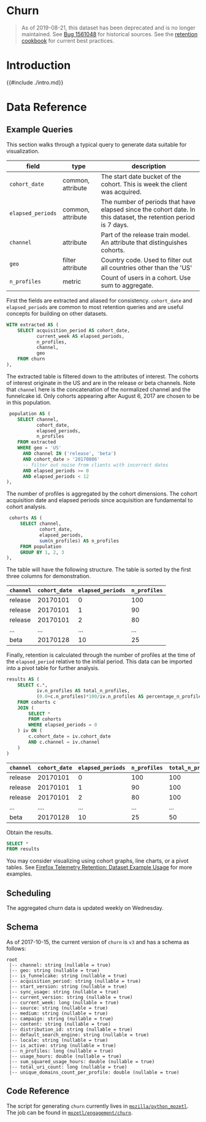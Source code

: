 # Churn

> As of 2019-08-21, this dataset has been deprecated and is no longer
> maintained. See [Bug
> 1561048](https://bugzilla.mozilla.org/show_bug.cgi?id=1561048) for historical
> sources. See the [retention cookbook](../../../cookbooks/retention.md) for
> current best practices.

<!-- toc -->

# Introduction

{{#include ./intro.md}}

# Data Reference

## Example Queries

This section walks through a typical query to generate data suitable for
visualization.

| field             | type              | description                                                                                                     |
| ----------------- | ----------------- | --------------------------------------------------------------------------------------------------------------- |
| `cohort_date`     | common, attribute | The start date bucket of the cohort. This is week the client was acquired.                                      |
| `elapsed_periods` | common, attribute | The number of periods that have elapsed since the cohort date. In this dataset, the retention period is 7 days. |
| `channel`         | attribute         | Part of the release train model. An attribute that distinguishes cohorts.                                       |
| `geo`             | filter attribute  | Country code. Used to filter out all countries other than the 'US'                                              |
| `n_profiles`      | metric            | Count of users in a cohort. Use sum to aggregate.                                                               |

First the fields are extracted and aliased for consistency. `cohort_date` and
`elapsed_periods` are common to most retention queries and are useful concepts
for building on other datasets.

```sql
WITH extracted AS (
    SELECT acquisition_period AS cohort_date,
           current_week AS elapsed_periods,
           n_profiles,
           channel,
           geo
    FROM churn
),
```

The extracted table is filtered down to the attributes of interest. The cohorts
of interest originate in the US and are in the release or beta channels. Note
that `channel` here is the concatenation of the normalized channel and the
funnelcake id. Only cohorts appearing after August 6, 2017 are chosen to be in
this population.

```sql
 population AS (
    SELECT channel,
           cohort_date,
           elapsed_periods,
           n_profiles
    FROM extracted
    WHERE geo = 'US'
      AND channel IN ('release', 'beta')
      AND cohort_date > '20170806'
      -- filter out noise from clients with incorrect dates
      AND elapsed_periods >= 0
      AND elapsed_periods < 12
),
```

The number of profiles is aggregated by the cohort dimensions. The cohort
acquisition date and elapsed periods since acquisition are fundamental to cohort
analysis.

```sql
 cohorts AS (
     SELECT channel,
            cohort_date,
            elapsed_periods,
            sum(n_profiles) AS n_profiles
     FROM population
     GROUP BY 1, 2, 3
),
```

The table will have the following structure. The table is sorted by the first three columns for demonstration.

| `channel` | `cohort_date` | `elapsed_periods` | `n_profiles` |
| --------- | ------------- | ----------------- | ------------ |
| release   | 20170101      | 0                 | 100          |
| release   | 20170101      | 1                 | 90           |
| release   | 20170101      | 2                 | 80           |
| ...       | ...           | ...               | ...          |
| beta      | 20170128      | 10                | 25           |

Finally, retention is calculated through the number of profiles at the time of
the `elapsed_period` relative to the initial period. This data can be imported
into a pivot table for further analysis.

```sql
results AS (
    SELECT c.*,
           iv.n_profiles AS total_n_profiles,
           (0.0+c.n_profiles)*100/iv.n_profiles AS percentage_n_profiles
    FROM cohorts c
    JOIN (
        SELECT *
        FROM cohorts
        WHERE elapsed_periods = 0
    ) iv ON (
        c.cohort_date = iv.cohort_date
        AND c.channel = iv.channel
    )
)
```

| `channel` | `cohort_date` | `elapsed_periods` | `n_profiles` | `total_n_profiles` | `percentage_n_profiles` |
| --------- | ------------- | ----------------- | ------------ | ------------------ | ----------------------- |
| release   | 20170101      | 0                 | 100          | 100                | 1.0                     |
| release   | 20170101      | 1                 | 90           | 100                | 0.9                     |
| release   | 20170101      | 2                 | 80           | 100                | 0.8                     |
| ...       | ....          | ...               | ...          | ...                | ...                     |
| beta      | 20170128      | 10                | 25           | 50                 | 0.5                     |

Obtain the results.

```sql
SELECT *
FROM results
```

You may consider visualizing using cohort graphs, line charts, or a pivot
tables. See [Firefox Telemetry Retention: Dataset Example Usage](https://sql.telemetry.mozilla.org/dashboard/firefox-telemetry-retention-dataset-example-usage)
for more examples.

## Scheduling

The aggregated churn data is updated weekly on Wednesday.

## Schema

As of 2017-10-15, the current version of `churn` is `v3` and has a schema as follows:

```
root
 |-- channel: string (nullable = true)
 |-- geo: string (nullable = true)
 |-- is_funnelcake: string (nullable = true)
 |-- acquisition_period: string (nullable = true)
 |-- start_version: string (nullable = true)
 |-- sync_usage: string (nullable = true)
 |-- current_version: string (nullable = true)
 |-- current_week: long (nullable = true)
 |-- source: string (nullable = true)
 |-- medium: string (nullable = true)
 |-- campaign: string (nullable = true)
 |-- content: string (nullable = true)
 |-- distribution_id: string (nullable = true)
 |-- default_search_engine: string (nullable = true)
 |-- locale: string (nullable = true)
 |-- is_active: string (nullable = true)
 |-- n_profiles: long (nullable = true)
 |-- usage_hours: double (nullable = true)
 |-- sum_squared_usage_hours: double (nullable = true)
 |-- total_uri_count: long (nullable = true)
 |-- unique_domains_count_per_profile: double (nullable = true)
```

## Code Reference

The script for generating `churn` currently lives in
[`mozilla/python_mozetl`](https://github.com/mozilla/python_mozetl/tree/9217335652cad46940a51c7c2784cc5c6d3a00f4). The job can
be found in
[`mozetl/engagement/churn`](https://github.com/mozilla/python_mozetl/blob/9217335652cad46940a51c7c2784cc5c6d3a00f4/mozetl/engagement/churn/job.py#L1-L27).
